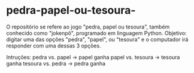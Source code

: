 # pedra-papel-ou-tesoura-
O repositório se refere ao jogo "pedra, papel ou tesoura", também conhecido como "jokenpô", programado em linguagem Python. 
Objetivo: digitar uma das opções "pedra", "papel", ou "tesoura" e o computador irá responder com uma dessas 3 opções. 

Intruções: 
pedra vs. papel -> papel ganha
papel vs. tesoura -> tesoura ganha
tesoura vs. pedra -> pedra ganha 

